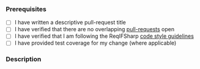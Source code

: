 ### Prerequisites

- [ ] I have written a descriptive pull-request title
- [ ] I have verified that there are no overlapping [pull-requests](https://github.com/STARIONGROUP/Net-Project-Package-Extractor/pulls) open
- [ ] I have verified that I am following the ReqIFSharp [code style guidelines](https://raw.githubusercontent.com/STARIONGROUP/Net-Project-Package-Extractor/master/.github/CONTRIBUTING.md)
- [ ] I have provided test coverage for my change (where applicable)

### Description
<!-- A description of the changes proposed in the pull-request -->

<!-- Thanks for contributing to Net-Project-Package-Extractor! -->